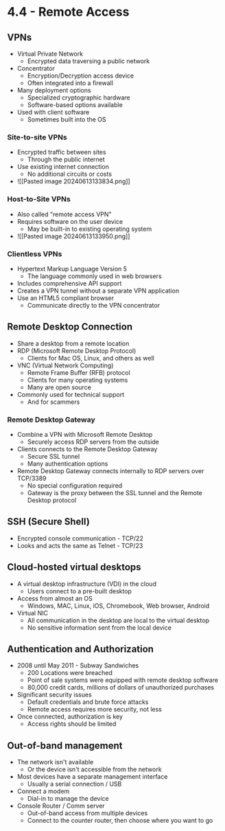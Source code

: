 # 4.4 - Remote Access
## VPNs
- Virtual Private Network
	- Encrypted data traversing a public network
- Concentrator
	- Encryption/Decryption access device
	- Often integrated into a firewall
- Many deployment options
	- Specialized cryptographic hardware
	- Software-based options available
- Used with client software
	- Sometimes built into the OS
### Site-to-site VPNs
- Encrypted traffic between sites
	- Through the public internet
- Use existing internet connection
	- No additional circuits or costs
- ![[Pasted image 20240613133834.png]]
### Host-to-Site VPNs
- Also called "remote access VPN"
- Requires software on the user device
	- May be built-in to existing operating system
- ![[Pasted image 20240613133950.png]]
### Clientless VPNs
- Hypertext Markup Language Version 5
	- The language commonly used in web browsers
- Includes comprehensive API support
- Creates a VPN tunnel without a separate VPN application
- Use an HTML5 compliant browser
	- Communicate directly to the VPN concentrator
## Remote Desktop Connection
- Share a desktop from a remote location
- RDP (Microsoft Remote Desktop Protocol)
	- Clients for Mac OS, Linux, and others as well
- VNC (Virtual Network Computing)
	- Remote Frame Buffer (RFB) protocol
	- Clients for many operating systems 
	- Many are open source
- Commonly used for technical support
	- And for scammers
### Remote Desktop Gateway
- Combine a VPN with Microsoft Remote Desktop
	- Securely access RDP servers from the outside
- Clients connects to the Remote Desktop Gateway
	- Secure SSL tunnel
	- Many authentication options
- Remote Desktop Gateway connects internally to RDP servers over TCP/3389
	- No special configuration required
	- Gateway is the proxy between the SSL tunnel and the Remote Desktop protocol
## SSH (Secure Shell)
- Encrypted console communication - TCP/22
- Looks and acts the same as Telnet - TCP/23
## Cloud-hosted virtual desktops
- A virtual desktop infrastructure (VDI) in the cloud
	- Users connect to a pre-built desktop
- Access from almost an OS
	- Windows, MAC, Linux, iOS, Chromebook, Web browser, Android
- Virtual NIC
	- All communication in the desktop are local to the virtual desktop
	- No sensitive information sent from the local device
## Authentication and Authorization
- 2008 until May 2011 - Subway Sandwiches
	- 200 Locations were breached
	- Point of sale systems were equipped with remote desktop software
	- 80,000 credit cards, millions of dollars of unauthorized purchases
- Significant security issues
	- Default credentials and brute force attacks
	- Remote access requires more security, not less
- Once connected, authorization is key
	- Access rights should be limited
## Out-of-band management
- The network isn't available
	- Or the device isn't accessible from the network
- Most devices have a separate management interface
	- Usually a serial connection / USB
- Connect a modem
	- Dial-in to manage the device
- Console Router / Comm server
	- Out-of-band access from multiple devices
	- Connect to the counter router, then choose where you want to go